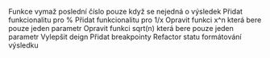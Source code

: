 Funkce vymaž poslední číslo pouze když se nejedná o výsledek
Přidat funkcionalitu pro %
Přidat funkcionalitu pro 1/x
Opravit funkci x^n která bere pouze jeden parametr
Opravit funkci sqrt(n) která bere pouze jeden parametr
Vylepšit deign
Přidat breakpointy
Refactor statu
formátování výsledku

